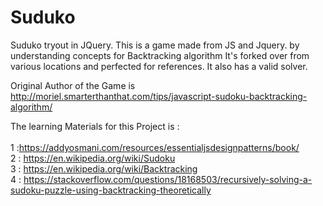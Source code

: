 # Suduko
Suduko tryout in JQuery.
This is a game made from JS and Jquery. by understanding concepts for Backtracking algorithm
It's forked over from various locations and perfected for references.
It also has a valid solver.


Original Author of the Game is http://moriel.smarterthanthat.com/tips/javascript-sudoku-backtracking-algorithm/

The learning Materials for this Project is  :
<br>
<br>
1 :https://addyosmani.com/resources/essentialjsdesignpatterns/book/
<br>
2 : https://en.wikipedia.org/wiki/Sudoku
<br>
3 : https://en.wikipedia.org/wiki/Backtracking
<br>
4 : https://stackoverflow.com/questions/18168503/recursively-solving-a-sudoku-puzzle-using-backtracking-theoretically
